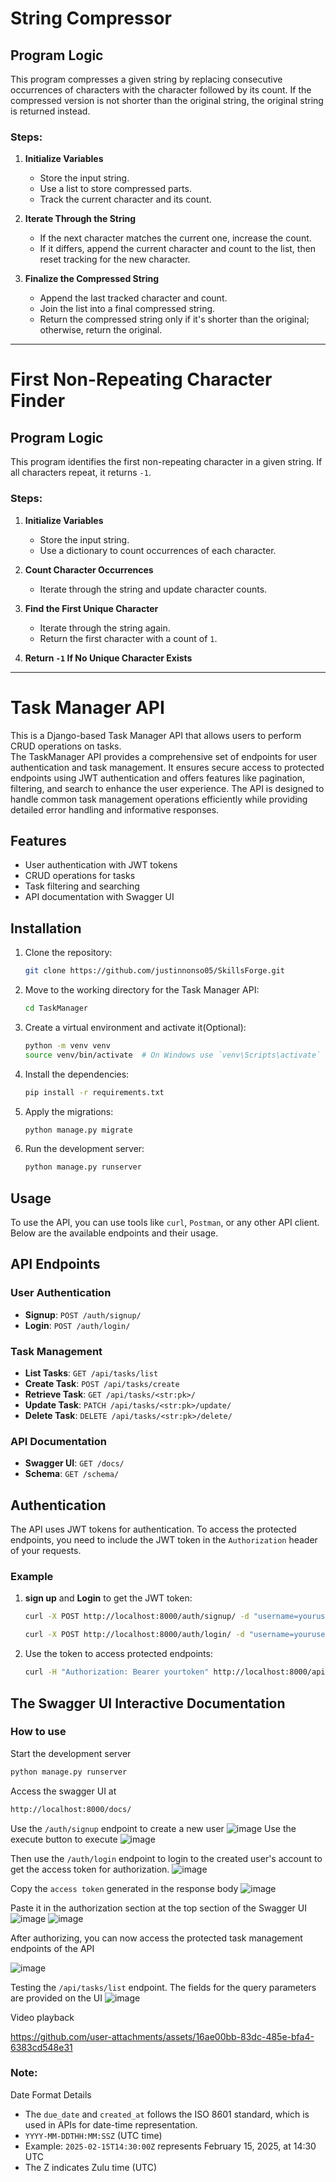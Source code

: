 # String Compressor

## Program Logic

This program compresses a given string by replacing consecutive occurrences of characters with the character followed by its count. If the compressed version is not shorter than the original string, the original string is returned instead.

### Steps:
1. **Initialize Variables**  
   - Store the input string.  
   - Use a list to store compressed parts.  
   - Track the current character and its count.

2. **Iterate Through the String**  
   - If the next character matches the current one, increase the count.  
   - If it differs, append the current character and count to the list, then reset tracking for the new character.

3. **Finalize the Compressed String**  
   - Append the last tracked character and count.  
   - Join the list into a final compressed string.  
   - Return the compressed string only if it's shorter than the original; otherwise, return the original.

***
# First Non-Repeating Character Finder

## Program Logic

This program identifies the first non-repeating character in a given string. If all characters repeat, it returns `-1`.

### Steps:
1. **Initialize Variables**  
   - Store the input string.  
   - Use a dictionary to count occurrences of each character.

2. **Count Character Occurrences**  
   - Iterate through the string and update character counts.

3. **Find the First Unique Character**  
   - Iterate through the string again.  
   - Return the first character with a count of `1`.

4. **Return `-1` If No Unique Character Exists**  

---

# Task Manager API

This is a Django-based Task Manager API that allows users to perform CRUD operations on tasks.<br>
The TaskManager API provides a comprehensive set of endpoints for user authentication and task management. It ensures secure access to protected endpoints using JWT authentication and offers features like pagination, filtering, and search to enhance the user experience. The API is designed to handle common task management operations efficiently while providing detailed error handling and informative responses.


## Features

- User authentication with JWT tokens
- CRUD operations for tasks
- Task filtering and searching
- API documentation with Swagger UI

## Installation

1. Clone the repository:

    ```sh
    git clone https://github.com/justinnonso05/SkillsForge.git
    ```
2. Move to the working directory for the Task Manager API:

    ```sh
    cd TaskManager
    ```

3. Create a virtual environment and activate it(Optional):

    ```sh
    python -m venv venv
    source venv/bin/activate  # On Windows use `venv\Scripts\activate`
    ```

4. Install the dependencies:

    ```sh
    pip install -r requirements.txt
    ```

5. Apply the migrations:

    ```sh
    python manage.py migrate
    ```

6. Run the development server:

    ```sh
    python manage.py runserver
    ```

## Usage

To use the API, you can use tools like `curl`, `Postman`, or any other API client. Below are the available endpoints and their usage.

## API Endpoints

### User Authentication

- **Signup**: `POST /auth/signup/`
- **Login**: `POST /auth/login/`

### Task Management

- **List Tasks**: `GET /api/tasks/list`
- **Create Task**: `POST /api/tasks/create`
- **Retrieve Task**: `GET /api/tasks/<str:pk>/`
- **Update Task**: `PATCH /api/tasks/<str:pk>/update/`
- **Delete Task**: `DELETE /api/tasks/<str:pk>/delete/`

### API Documentation

- **Swagger UI**: `GET /docs/`
- **Schema**: `GET /schema/`

## Authentication

The API uses JWT tokens for authentication. To access the protected endpoints, you need to include the JWT token in the `Authorization` header of your requests.

### Example

1. **sign up** and **Login** to get the JWT token:

    ```sh
    curl -X POST http://localhost:8000/auth/signup/ -d "username=yourusername&password=yourpassword"
    ```
    ```sh
    curl -X POST http://localhost:8000/auth/login/ -d "username=yourusername&password=yourpassword"
    ```

2. Use the token to access protected endpoints:

    ```sh
    curl -H "Authorization: Bearer yourtoken" http://localhost:8000/api/tasks/list
    ```



   
## The Swagger UI Interactive Documentation
### How to use
Start the development server
 ```sh
python manage.py runserver
```

Access the swagger UI at
 ```sh
http://localhost:8000/docs/
```

Use the ```/auth/signup``` endpoint to create a new user
![image](https://github.com/user-attachments/assets/abf60d65-0a48-450e-af3e-ec10a3c3537e)
Use the execute button to execute 
![image](https://github.com/user-attachments/assets/77d47d2e-7d84-4ae1-8275-0c86e999d0c0)

Then use the ```/auth/login``` endpoint to login to the created user's account to get the access token for authorization.
![image](https://github.com/user-attachments/assets/b438a68a-2003-4669-b277-7fb450359c02)

Copy the ```access token``` generated in the response body
![image](https://github.com/user-attachments/assets/97f2d756-4669-4d40-be29-1eb8382a6544)

Paste it in the authorization section at the top section of the Swagger UI
![image](https://github.com/user-attachments/assets/71ab9d39-5347-49ae-8073-e9776f028e91)
![image](https://github.com/user-attachments/assets/94387731-53fc-4168-991d-501caa21d3ce)


After authorizing, you can now access the protected task management endpoints of the API<br>

![image](https://github.com/user-attachments/assets/83f5c140-f2ec-4561-af77-151de4279959)

Testing the ```/api/tasks/list``` endpoint. The fields for the query parameters are provided on the UI
![image](https://github.com/user-attachments/assets/0edb944c-470f-4c3c-b681-53ffac79558a)

Video playback

https://github.com/user-attachments/assets/16ae00bb-83dc-485e-bfa4-6383cd548e31

### Note:<br>
Date Format Details<br>
- The `due_date` and `created_at` follows the ISO 8601 standard, which is used in APIs for date-time representation.
- `YYYY-MM-DDTHH:MM:SSZ` (UTC time)<br>
- Example: `2025-02-15T14:30:00Z` represents February 15, 2025, at 14:30 UTC<br>
- The Z indicates Zulu time (UTC)

